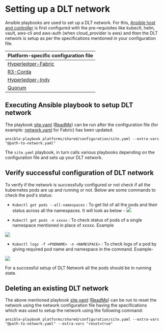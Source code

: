 # Setting up a DLT network
Ansible playbooks are used to set up a DLT network. For this, [Ansible host and controller](https://docs.ansible.com/ansible/latest/network/getting_started/basic_concepts.html) is first configured with the pre-requisites like kubectl, helm, vault, aws-cli and aws-auth (when cloud_provider is aws) and then the DLT network is setup as per the specifications mentioned in your configuration file.

| Platform-specific configuration file|
|---------------------------------|
| [Hyperledger-Fabric](./fabric_networkyaml.md)|
| [R3-Corda](./corda_networkyaml.md) 
| [ Hyperledger-Indy](./indy_networkyaml.md)
| [Quorum](./quorum_networkyaml.md) |


## Executing Ansible playbook to setup DLT network
The playbook [site.yaml](https://github.com/hyperledger-labs/blockchain-automation-framework/tree/master/platforms/shared/configuration/site.yaml) ([ReadMe](https://github.com/hyperledger-labs/blockchain-automation-framework/tree/master/platforms/shared/configuration/)) can be run after the configuration file (for example: [network.yaml](https://github.com/hyperledger-labs/blockchain-automation-framework/tree/master/platforms/hyperledger-fabric/configuration/samples/network-fabricv2.yaml) for Fabric) has been updated.
```
ansible-playbook platforms/shared/configuration/site.yaml --extra-vars "@path-to-network.yaml"
```
The `site.yaml` playbook, in turn calls various playbooks depending on the configuration file and sets up your DLT network.

## Verify successful configuration of DLT network
To verify if the network is successfully configured or not check if all the kubernetes pods are up and running or not.
Below are some commands to check the pod's status:
* `Kubectl get pods --all-namespaces` : To get list of all the pods and their status across all the namespaces. It will look as below -
![](./../_static/ListOfPods.png)




* `Kubectl get pods -n xxxxx` : To check status of pods of a single namespace mentioned in place of xxxxx. Example

![](./../_static/GetOnePod.png)

* `Kubectl logs -f <PODNAME> -n <NAMESPACE>` : To check logs of a pod by giving required pod name and namespace in the command. Example-

![](./../_static/LogsOfPod.png)


For a successful setup of DLT Network all the pods should be in running state.


## Deleting an existing DLT network
The above mentioned playbook [site.yaml](https://github.com/hyperledger-labs/blockchain-automation-framework/tree/master/platforms/shared/configuration/site.yaml) ([ReadMe](https://github.com/hyperledger-labs/blockchain-automation-framework/tree/master/platforms/shared/configuration/README.md)) can be run to reset the network using the network configuration file having the specifications which was used to setup the network using the following command:
```
ansible-playbook platforms/shared/configuration/site.yaml --extra-vars "@path-to-network.yaml" --extra-vars "reset=true"
```